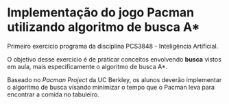 # Implementação do jogo Pacman utilizando algoritmo de busca A*

Primeiro exercício programa da disciplina PCS3848 - Inteligência Artificial.

O objetivo desse exercício é de praticar conceitos envolvendo **busca** vistos em aula, mais especificamente o algoritmo de busca A*.

Baseado no *Pacman Project* da UC Berkley, os alunos deverão implementar o algoritmo de busca visando minimizar o tempo que o Pacman leva para encontrar a comida no tabuleiro.
